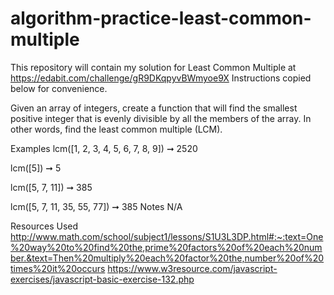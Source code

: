 # algorithm-practice-least-common-multiple

This repository will contain my solution for Least Common Multiple at https://edabit.com/challenge/gR9DKqpyvBWmyoe9X
Instructions copied below for convenience.

Given an array of integers, create a function that will find the smallest positive integer that is evenly divisible by all the members of the array. In other words, find the least common multiple (LCM).

Examples
lcm([1, 2, 3, 4, 5, 6, 7, 8, 9]) ➞ 2520

lcm([5]) ➞ 5

lcm([5, 7, 11]) ➞ 385

lcm([5, 7, 11, 35, 55, 77]) ➞ 385
Notes
N/A

Resources Used
http://www.math.com/school/subject1/lessons/S1U3L3DP.html#:~:text=One%20way%20to%20find%20the,prime%20factors%20of%20each%20number.&text=Then%20multiply%20each%20factor%20the,number%20of%20times%20it%20occurs
https://www.w3resource.com/javascript-exercises/javascript-basic-exercise-132.php
